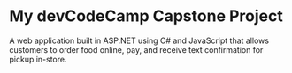 # My devCodeCamp Capstone Project
A web application built in ASP.NET using C# and JavaScript that allows customers to order food online, pay, and receive text confirmation for pickup in-store.
